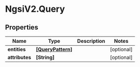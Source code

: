 # NgsiV2.Query

## Properties
Name | Type | Description | Notes
------------ | ------------- | ------------- | -------------
**entities** | [**[QueryPattern]**](QueryPattern.md) |  | [optional] 
**attributes** | **[String]** |  | [optional] 


